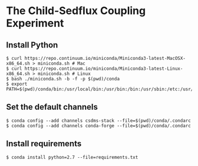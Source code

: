 # The Child-Sedflux Coupling Experiment

## Install Python

    $ curl https://repo.continuum.io/miniconda/Miniconda3-latest-MacOSX-x86_64.sh > miniconda.sh # Mac
    $ curl https://repo.continuum.io/miniconda/Miniconda3-latest-Linux-x86_64.sh > miniconda.sh # Linux
    $ bash ./miniconda.sh -b -f -p $(pwd)/conda
    $ export PATH=$(pwd)/conda/bin:/usr/local/bin:/usr/bin:/bin:/usr/sbin:/etc:/usr/lib

## Set the default channels

    $ conda config --add channels csdms-stack --file=$(pwd)/conda/.condarc
    $ conda config --add channels conda-forge --file=$(pwd)/conda/.condarc

## Install requirements

    $ conda install python=2.7 --file=requirements.txt
